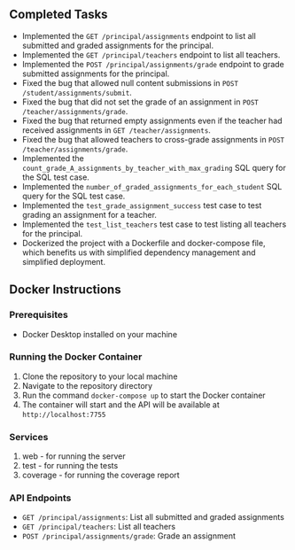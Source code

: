 ## Completed Tasks

- Implemented the `GET /principal/assignments` endpoint to list all submitted and graded assignments for the principal.
- Implemented the `GET /principal/teachers` endpoint to list all teachers.
- Implemented the `POST /principal/assignments/grade` endpoint to grade submitted assignments for the principal.
- Fixed the bug that allowed null content submissions in `POST /student/assignments/submit`.
- Fixed the bug that did not set the grade of an assignment in `POST /teacher/assignments/grade`.
- Fixed the bug that returned empty assignments even if the teacher had received assignments in `GET /teacher/assignments`.
- Fixed the bug that allowed teachers to cross-grade assignments in `POST /teacher/assignments/grade`.
- Implemented the `count_grade_A_assignments_by_teacher_with_max_grading` SQL query for the SQL test case.
- Implemented the `number_of_graded_assignments_for_each_student` SQL query for the SQL test case.
- Implemented the `test_grade_assignment_success` test case to test grading an assignment for a teacher.
- Implemented the `test_list_teachers` test case to test listing all teachers for the principal.
- Dockerized the project with a Dockerfile and docker-compose file, which benefits us with simplified dependency management and simplified deployment.

## Docker Instructions

### Prerequisites

- Docker Desktop installed on your machine

### Running the Docker Container

1. Clone the repository to your local machine
2. Navigate to the repository directory
3. Run the command `docker-compose up` to start the Docker container
4. The container will start and the API will be available at `http://localhost:7755`

### Services

1. web - for running the server
2. test - for running the tests
3. coverage - for running the coverage report

### API Endpoints

- `GET /principal/assignments`: List all submitted and graded assignments
- `GET /principal/teachers`: List all teachers
- `POST /principal/assignments/grade`: Grade an assignment
